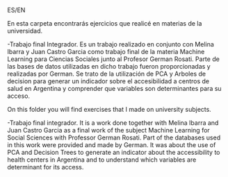 ES/EN

En esta carpeta encontrarás ejercicios que realicé en materias de la universidad. 

-Trabajo final Integrador. Es un trabajo realizado en conjunto con Melina Ibarra y Juan Castro Garcia como trabajo final de la materia Machine Learning para Ciencias Sociales junto al Profesor German Rosati.  Parte de las bases de datos utilizadas en dicho trabajo fueron proporcionadas y realizadas por German. Se trato de la utilización de PCA y Arboles de decision para generar un indicador sobre el accesibilidad a centros de salud en Argentina y comprender que variables son determinantes para su acceso.

On this folder you will find exercises that I made on university subjects. 


-Trabajo final integrador. It is a work done together with Melina Ibarra and Juan Castro Garcia as a final work of the subject Machine Learning for Social Sciences with Professor German Rosati.  Part of the databases used in this work were provided and made by German. It was about the use of PCA and Decision Trees to generate an indicator about the accessibility to health centers in Argentina and to understand which variables are determinant for its access.
